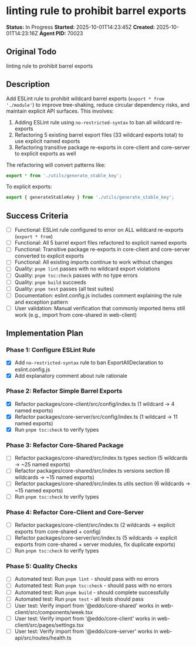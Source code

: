 # linting rule to prohibit barrel exports

**Status:** In Progress
**Started:** 2025-10-01T14:23:45Z
**Created:** 2025-10-01T14:23:16Z
**Agent PID:** 70023

## Original Todo

linting rule to prohibit barrel exports

## Description

Add ESLint rule to prohibit wildcard barrel exports (`export * from './module'`) to improve tree-shaking, reduce circular dependency risks, and maintain explicit API surfaces. This involves:

1. Adding ESLint rule using `no-restricted-syntax` to ban all wildcard re-exports
2. Refactoring 5 existing barrel export files (33 wildcard exports total) to use explicit named exports
3. Refactoring transitive package re-exports in core-client and core-server to explicit exports as well

The refactoring will convert patterns like:

```typescript
export * from './utils/generate_stable_key';
```

To explicit exports:

```typescript
export { generateStableKey } from './utils/generate_stable_key';
```

## Success Criteria

- [ ] Functional: ESLint rule configured to error on ALL wildcard re-exports (`export * from`)
- [ ] Functional: All 5 barrel export files refactored to explicit named exports
- [ ] Functional: Transitive package re-exports in core-client and core-server converted to explicit exports
- [ ] Functional: All existing imports continue to work without changes
- [ ] Quality: `pnpm lint` passes with no wildcard export violations
- [ ] Quality: `pnpm tsc:check` passes with no type errors
- [ ] Quality: `pnpm build` succeeds
- [ ] Quality: `pnpm test` passes (all test suites)
- [ ] Documentation: eslint.config.js includes comment explaining the rule and exception pattern
- [ ] User validation: Manual verification that commonly imported items still work (e.g., import from core-shared in web-client)

## Implementation Plan

### Phase 1: Configure ESLint Rule

- [x] Add `no-restricted-syntax` rule to ban ExportAllDeclaration to eslint.config.js
- [x] Add explanatory comment about rule rationale

### Phase 2: Refactor Simple Barrel Exports

- [x] Refactor packages/core-client/src/config/index.ts (1 wildcard → 4 named exports)
- [x] Refactor packages/core-server/src/config/index.ts (1 wildcard → 11 named exports)
- [x] Run `pnpm tsc:check` to verify types

### Phase 3: Refactor Core-Shared Package

- [ ] Refactor packages/core-shared/src/index.ts types section (5 wildcards → ~25 named exports)
- [ ] Refactor packages/core-shared/src/index.ts versions section (6 wildcards → ~15 named exports)
- [ ] Refactor packages/core-shared/src/index.ts utils section (6 wildcards → ~15 named exports)
- [ ] Run `pnpm tsc:check` to verify types

### Phase 4: Refactor Core-Client and Core-Server

- [ ] Refactor packages/core-client/src/index.ts (2 wildcards → explicit exports from core-shared + config)
- [ ] Refactor packages/core-server/src/index.ts (5 wildcards → explicit exports from core-shared + server modules, fix duplicate exports)
- [ ] Run `pnpm tsc:check` to verify types

### Phase 5: Quality Checks

- [ ] Automated test: Run `pnpm lint` - should pass with no errors
- [ ] Automated test: Run `pnpm tsc:check` - should pass with no errors
- [ ] Automated test: Run `pnpm build` - should complete successfully
- [ ] Automated test: Run `pnpm test` - all tests should pass
- [ ] User test: Verify import from '@eddo/core-shared' works in web-client/src/components/week.tsx
- [ ] User test: Verify import from '@eddo/core-client' works in web-client/src/pages/settings.tsx
- [ ] User test: Verify import from '@eddo/core-server' works in web-api/src/routes/health.ts
